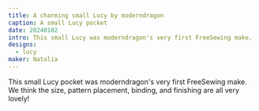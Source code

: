 ```yaml
---
title: A charming small Lucy by moderndragon
caption: A small Lucy pocket
date: 20240102
intro: This small Lucy was moderndragon's very first FreeSewing make.
designs:
  - lucy
maker: Natalia
---
```


This small Lucy pocket was moderndragon's very first FreeSewing make. We think the size, pattern placement, binding, and finishing are all very lovely!
